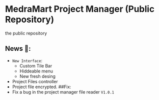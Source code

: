 # MedraMart Project Manager (Public Repository)
the public repository


## News 📰: 
- `New Interface`: 
   - Custom Tile Bar
   - Hiddeable menu
   - New fresh desing
- Project Files controller
- Project file encrypted.
##Fix:
- Fix a bug in the project manager file reader
`V1.0.1`
